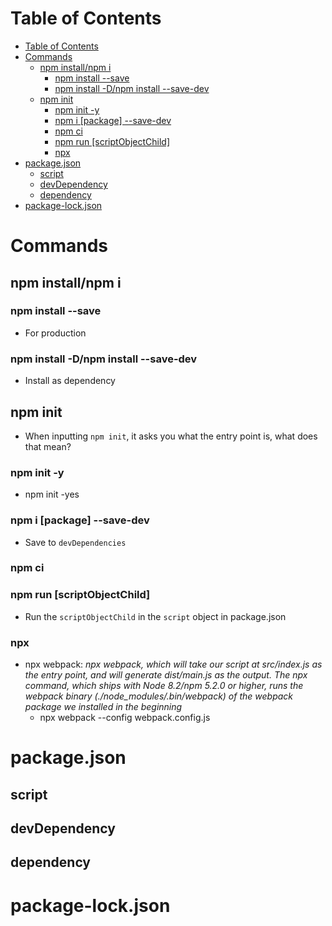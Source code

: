 # Table of Contents
- [Table of Contents](#table-of-contents)
- [Commands](#commands)
  - [npm install/npm i](#npm-installnpm-i)
    - [npm install --save](#npm-install---save)
    - [npm install -D/npm install --save-dev](#npm-install--dnpm-install---save-dev)
  - [npm init](#npm-init)
    - [npm init -y](#npm-init--y)
    - [npm i \[package\] --save-dev](#npm-i-package---save-dev)
    - [npm ci](#npm-ci)
    - [npm run \[scriptObjectChild\]](#npm-run-scriptobjectchild)
    - [npx](#npx)
- [package.json](#packagejson)
  - [script](#script)
  - [devDependency](#devdependency)
  - [dependency](#dependency)
- [package-lock.json](#package-lockjson)
# Commands
## npm install/npm i
### npm install --save
- For production
### npm install -D/npm install --save-dev
- Install as dependency
## npm init
- When inputting ```npm init```, it asks you what the entry point is, what does that mean?
### npm init -y
- npm init -yes
### npm i \[package\] --save-dev
- Save to ```devDependencies```
### npm ci
### npm run \[scriptObjectChild\]
- Run the ```scriptObjectChild``` in the ```script``` object in package.json
### npx
- npx webpack: *npx webpack, which will take our script at src/index.js as the entry point, and will generate dist/main.js as the output. The npx command, which ships with Node 8.2/npm 5.2.0 or higher, runs the webpack binary (./node_modules/.bin/webpack) of the webpack package we installed in the beginning*
  - npx webpack --config webpack.config.js
# package.json
## script
## devDependency
## dependency
# package-lock.json